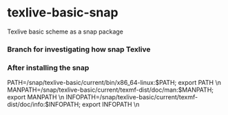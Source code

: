 # texlive-basic-snap
Texlive basic scheme as a snap package

### Branch for investigating how snap Texlive

### After installing the snap

PATH=/snap/texlive-basic/current/bin/x86_64-linux:$PATH; export PATH \n
MANPATH=/snap/texlive-basic/current/texmf-dist/doc/man:$MANPATH; export MANPATH \n
INFOPATH=/snap/texlive-basic/current/texmf-dist/doc/info:$INFOPATH; export INFOPATH \n